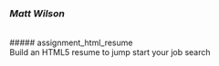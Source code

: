 ### *Matt Wilson*
<br>
##### assignment_html_resume
<br>
Build an HTML5 resume to jump start your job search
